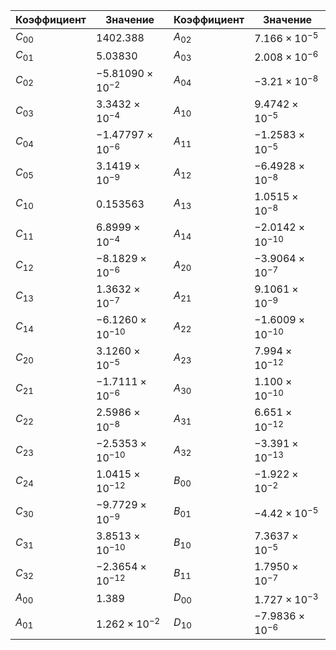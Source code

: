 | Коэффициент | Значение | Коэффициент | Значение |
| --- | --- | --- | --- |
| $C_{00}$ | $1402.388$               | $A_{02}$ | $7.166\times10^{-5}$     |
| $C_{01}$ | $5.03830$                | $A_{03}$ | $2.008\times10^{-6}$     |
| $C_{02}$ | $-5.81090\times10^{-2}$  | $A_{04}$ | $-3.21\times10^{-8}$     |
| $C_{03}$ | $3.3432\times10^{-4}$    | $A_{10}$ | $9.4742\times10^{-5}$    |
| $C_{04}$ | $-1.47797\times10^{-6}$  | $A_{11}$ | $-1.2583\times10^{-5}$   |
| $C_{05}$ | $3.1419\times10^{-9}$    | $A_{12}$ | $-6.4928\times10^{-8}$   |
| $C_{10}$ | $0.153563$               | $A_{13}$ | $1.0515\times10^{-8}$    |
| $C_{11}$ | $6.8999\times10^{-4}$    | $A_{14}$ | $-2.0142\times10^{-10}$  |
| $C_{12}$ | $-8.1829\times10^{-6}$   | $A_{20}$ | $-3.9064\times10^{-7}$   |
| $C_{13}$ | $1.3632\times10^{-7}$    | $A_{21}$ | $9.1061\times10^{-9}$    |
| $C_{14}$ | $-6.1260\times10^{-10}$  | $A_{22}$ | $-1.6009\times10^{-10}$  |
| $C_{20}$ | $3.1260\times10^{-5}$    | $A_{23}$ | $7.994\times10^{-12}$    |
| $C_{21}$ | $-1.7111\times10^{-6}$   | $A_{30}$ | $1.100\times10^{-10}$    |
| $C_{22}$ | $2.5986\times10^{-8}$    | $A_{31}$ | $6.651\times10^{-12}$    |
| $C_{23}$ | $-2.5353\times10^{-10}$  | $A_{32}$ | $-3.391\times10^{-13}$   |
| $C_{24}$ | $1.0415\times10^{-12}$   | $B_{00}$ | $-1.922\times10^{-2}$    |
| $C_{30}$ | $-9.7729\times10^{-9}$   | $B_{01}$ | $-4.42\times10^{-5}$     |
| $C_{31}$ | $3.8513\times10^{-10}$   | $B_{10}$ | $7.3637\times10^{-5}$    |
| $C_{32}$ | $-2.3654\times10^{-12}$  | $B_{11}$ | $1.7950\times10^{-7}$    |
| $A_{00}$ | $1.389$                  | $D_{00}$ | $1.727\times10^{-3}$     |
| $A_{01}$ | $1.262\times10^{-2}$     | $D_{10}$ | $-7.9836\times10^{-6}$   |